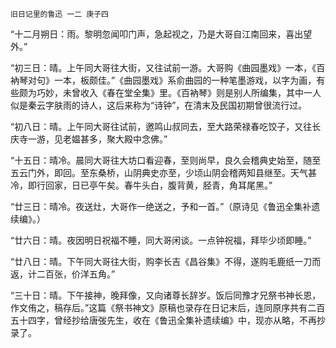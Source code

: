     旧日记里的鲁迅 一二 庚子四 

   “十二月朔日：雨。黎明忽闻叩门声，急起视之，乃是大哥自江南回来，喜出望外。”

   “初三日：晴。上午同大哥往大街，又往试前一游。大哥购《曲园墨戏》一本，《百衲琴对句》一本，板颇佳。”《曲园墨戏》系俞曲园的一种笔墨游戏，以字为画，有些颇为巧妙，未曾收入《春在堂全集》里。《百衲琴》则是别人所编集，其中一人似是秦云字肤雨的诗人，这后来称为“诗钟”，在清末及民国初期曾很流行过。

   “初八日：晴。上午同大哥往试前，邀鸣山叔同去，至大路荣禄春吃饺子，又往长庆寺一游，见老媪甚多，聚大殿中念佛。”

   “十五日：晴冷。晨同大哥往大坊口看迎春，至则尚早，良久会稽典史始至，随至五云门外，即回。至东桑桥，山阴典史亦至，少顷山阴会稽两知县继至。天气甚冷，即行回家，日已亭午矣。春牛头白，腹背黄，胫青，角耳尾黑。”

   “廿三日：晴冷。夜送灶，大哥作一绝送之，予和一首。”（原诗见《鲁迅全集补遗续编》。）

   “廿六日：晴。夜因明日祝福不睡，同大哥闲谈。一点钟祝福，拜毕少顷即睡。”

   “廿八日：晴。下午同大哥往大街，购李长吉《昌谷集》不得，遂购毛鹿纸一刀而返，计二百张，价洋五角。”

   “三十日：晴。下午接神，晚拜像，又向诸尊长辞岁。饭后同豫才兄祭书神长恩，作文侑之，稿存后。”这篇《祭书神文》原稿也录存在日记末后，连同原序共有二百五十四字，曾经抄给唐弢先生，收在《鲁迅全集补遗续编》中，现亦从略，不再抄录了。

